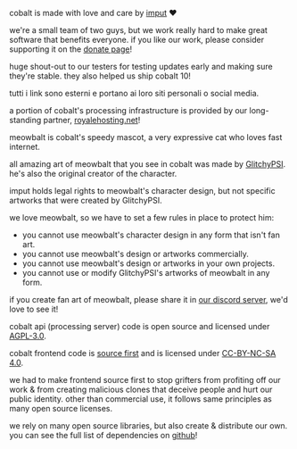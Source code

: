 <script lang="ts">
    import { contacts, docs, partners } from "$lib/env";
    import { t } from "$lib/i18n/translations";

    import SectionHeading from "$components/misc/SectionHeading.svelte";
    import BetaTesters from "$components/misc/BetaTesters.svelte";
</script>

<section id="imput">
<SectionHeading
    title="imput"
    sectionId="imput"
/>

cobalt is made with love and care by [imput](https://imput.net/) ❤️

we're a small team of two guys, but we work really hard to make great software
that benefits everyone. if you like our work, please consider supporting it on
the [donate page](/donate)!
</section>

<section id="testers">
<SectionHeading
    title={$t("about.heading.testers")}
    sectionId="testers"
/>

huge shout-out to our testers for testing updates early and making sure they're
stable. they also helped us ship cobalt 10! <BetaTesters />

tutti i link sono esterni e portano ai loro siti personali o social media.
</section>

<section id="partners">
<SectionHeading
    title={$t("about.heading.partners")}
    sectionId="partners"
/>

a portion of cobalt's processing infrastructure is provided by our long-standing
partner, [royalehosting.net]({partners.royalehosting})!
</section>

<section id="meowbalt">
<SectionHeading
    title={$t("general.meowbalt")}
    sectionId="meowbalt"
/>

meowbalt is cobalt's speedy mascot, a very expressive cat who loves fast
internet.

all amazing art of meowbalt that you see in cobalt was made by
[GlitchyPSI](https://glitchypsi.xyz/). he's also the original creator of the
character.

imput holds legal rights to meowbalt's character design, but not specific
artworks that were created by GlitchyPSI.

we love meowbalt, so we have to set a few rules in place to protect him:
- you cannot use meowbalt's character design in any form that isn't fan art.
- you cannot use meowbalt's design or artworks commercially.
- you cannot use meowbalt's design or artworks in your own projects.
- you cannot use or modify GlitchyPSI's artworks of meowbalt in any form.

if you create fan art of meowbalt, please share it in [our discord
server](/about/community), we'd love to see it!
</section>

<section id="licenses">
<SectionHeading
    title={$t("about.heading.licenses")}
    sectionId="licenses"
/>

cobalt api (processing server) code is open source and licensed under
[AGPL-3.0]({docs.apiLicense}).

cobalt frontend code is [source first](https://sourcefirst.com/) and is licensed
under [CC-BY-NC-SA 4.0]({docs.webLicense}).

we had to make frontend source first to stop grifters from profiting off our
work & from creating malicious clones that deceive people and hurt our public
identity. other than commercial use, it follows same principles as many open
source licenses.

we rely on many open source libraries, but also create & distribute our own. you
can see the full list of dependencies on [github]({contacts.github})!
</section>
